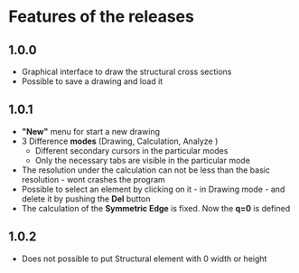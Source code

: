 # Features of the releases #


## 1.0.0 ##
  * Graphical interface to draw the structural cross sections
  * Possible to save a drawing and load it

## 1.0.1 ##
  * **"New"** menu for start a new drawing
  * 3 Difference **modes** (Drawing, Calculation, Analyze )
    * Different secondary cursors in the particular modes
    * Only the necessary tabs are visible in the particular mode
  * The resolution under the calculation can not be less than the basic resolution - wont crashes the program
  * Possible to select an element by clicking on it - in Drawing mode - and delete it by pushing the **Del** button
  * The calculation of the **Symmetric Edge** is fixed. Now the **q=0** is defined

## 1.0.2 ##
  * Does not possible to put Structural element with 0 width or height